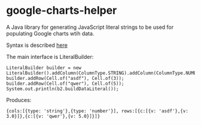 google-charts-helper
====================

A Java library for generating JavaScript literal strings to be used for populating Google charts wtih data.

Syntax is described <a href="https://developers.google.com/chart/interactive/docs/reference#dataparam">here</a>

The main interface is LiteralBuilder:

    LiteralBuilder builder = new LiteralBuilder().addColumn(ColumnType.STRING).addColumn(ColumnType.NUMBER);
    builder.addRow(Cell.of("asdf"), Cell.of(3));
    builder.addRow(Cell.of("qwer"), Cell.of(5));
    System.out.println(b2.buildDataLiteral());

Produces:

    {cols:[{type: 'string'},{type: 'number'}], rows:[{c:[{v: 'asdf'},{v: 3.0}]},{c:[{v: 'qwer'},{v: 5.0}]}]}
